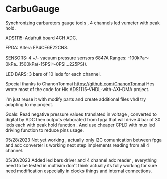 # CarbuGauge
Synchronizing carburetors gauge tools , 4 channels led vumeter with peak hold.

ADS1115: Adafruit board 4CH ADC.

FPGA:    Altera EP4CE6E22CN8.

SENSORS: 4 +/- vacuum pressure sensors 6847A  Ranges: -100kPa～0kPa...1500kPa(-15PSI～0PSI...225PSI).

LED BARS: 3 bars of 10 leds for each channel.


Special thanks to ChanonTonmai  https://github.com/ChanonTonmai Hes wrote most of the code for His ADS1115-VHDL-with-AXI-DMA project.
 
 i'm just reuse it with modify parts and create additional files vhdl try adapting to my project.


 Goals: Read negative pressure values translated in voltage , converted to digital by ADC then outputs elaborated from fpga that 
 will drive 4 bar of 30 leds each with peak hold function . And use cheaper CPLD with mux led driving function to reduce pins usage.


05/28/2023 Not yet working , actually only I2C comunication between fpga and adc converter is working 
           next step implements reading from all 4 channel.

05/30/2023 Added led bars driver and 4 channel adc reader , everything need to be tested in multisim 
           don't think actually its fully working for sure need modification especially in clocks things
           and internal connections.

